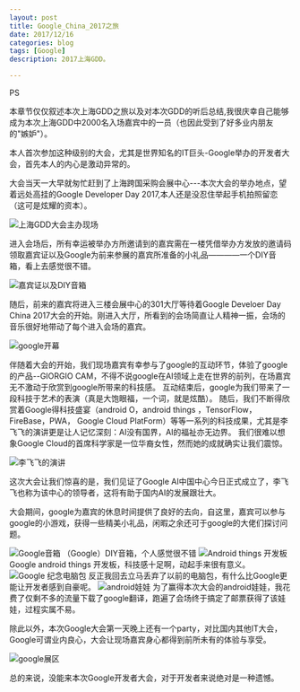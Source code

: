 ```yaml
---
layout: post
title: Google_China_2017之旅
date: 2017/12/16
categories: blog
tags: [Google]
description: 2017上海GDD。

---
```


PS

本章节仅仅叙述本次上海GDD之旅以及对本次GDD的听后总结,我很庆幸自己能够成为本次上海GDD中2000名入场嘉宾中的一员（也因此受到了好多业内朋友的"嫉妒"）。

本人首次参加这种级别的大会，尤其是世界知名的IT巨头-Google举办的开发者大会，首先本人的内心是激动异常的。

大会当天一大早就匆忙赶到了上海跨国采购会展中心---本次大会的举办地点，望着远处高挂的Google Developer Day 2017,本人还是没忍住举起手机拍照留恋（这可是炫耀的资本）。

![上海GDD大会主办现场](https://raw.githubusercontent.com/zlchanger/PictureForMarkDown/master/Google/IMG_20171213_081019.jpg)

进入会场后，所有幸运被举办方所邀请到的嘉宾需在一楼凭借举办方发放的邀请码领取嘉宾证以及Google为前来参展的嘉宾所准备的小礼品————一个DIY音箱，看上去感觉很不错。

![嘉宾证以及DIY音箱](https://raw.githubusercontent.com/zlchanger/PictureForMarkDown/master/Google/IMG_20171213_081448.jpg)

随后，前来的嘉宾将进入三楼会展中心的301大厅等待着Google Develoer Day China 2017大会的开始。刚进入大厅，所看到的会场简直让人精神一振，会场的音乐很好地带动了每个进入会场的嘉宾。

![google开幕](https://raw.githubusercontent.com/zlchanger/PictureForMarkDown/master/Google/IMG_20171213_083321.jpg)

伴随着大会的开始，我们现场嘉宾有幸参与了google的互动环节，体验了google的产品--GIORGIO CAM，不得不说google在AI领域上走在世界的前列，在场嘉宾无不激动于欣赏到google所带来的科技感。
互动结束后，google为我们带来了一段科技于艺术的表演（真是大饱眼福，一个词，就是炫酷）。
随后，我们不断得欣赏着Google得科技盛宴（android O，android things ，TensorFlow，FireBase，PWA， Google Cloud PlatForm）等等一系列的科技成果，尤其是李飞飞的演讲更是让人记忆深刻：AI没有国界，AI的福祉亦无边界。
我们很难以想象Google Cloud的首席科学家是一位华裔女性，然而她的成就确实让我们震惊。

![李飞飞的演讲](https://raw.githubusercontent.com/zlchanger/PictureForMarkDown/master/Google/4706202-6f33a0f22eb6fed6.jpeg)


这次大会让我们惊喜的是，我们见证了Google AI中国中心今日正式成立了，李飞飞也称为该中心的领导者，这将有助于国内AI的发展跟壮大。

大会期间，google为嘉宾的休息时间提供了良好的去向，自这里，嘉宾可以参与google的小游戏，获得一些精美小礼品，闲暇之余还可于google的大佬们探讨问题。

![Google音箱](https://raw.githubusercontent.com/zlchanger/PictureForMarkDown/master/Google/4706202-372dcd90cb387acc.jpeg)
（Google）DIY音箱，个人感觉很不错
![Android things 开发板](https://raw.githubusercontent.com/zlchanger/PictureForMarkDown/master/Google/wx_camera_1513158397496.jpg)
Google android things 开发板，科技感十足啊，动起手来很有意义。
![Google 纪念电脑包](https://raw.githubusercontent.com/zlchanger/PictureForMarkDown/master/Google/wx_camera_1513158372283.jpg)
反正我回去立马丢弃了以前的电脑包，有什么比Google更能让开发者感到自豪呢。
![android娃娃](https://raw.githubusercontent.com/zlchanger/PictureForMarkDown/master/Google/4706202-4c9d9cd0545754a5.jpeg)
为了赢得本次大会的android娃娃，我花费了仅剩不多的流量下载了google翻译，跑遍了会场终于搞定了邮票获得了该娃娃，过程实属不易。

除此以外，本次Google大会第一天晚上还有一个party，对比国内其他IT大会，Google可谓业内良心，大会让现场嘉宾身心都得到前所未有的体验与享受。

![google展区](https://raw.githubusercontent.com/zlchanger/PictureForMarkDown/master/Google/4706202-680aa7b1b66533e2.jpeg)

总的来说，没能来本次Google开发者大会，对于开发者来说绝对是一种遗憾。





